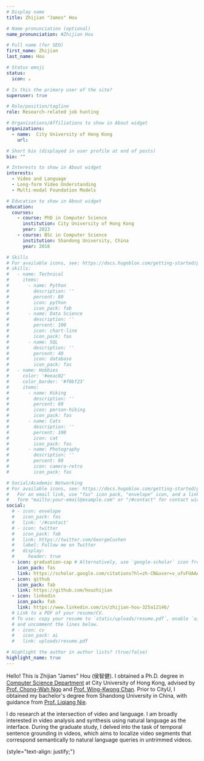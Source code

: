 ```yaml
---
# Display name
title: Zhijian "James" Hou

# Name pronunciation (optional)
name_pronunciation: #Zhijian Hou

# Full name (for SEO)
first_name: Zhijian 
last_name: Hou

# Status emoji
status:
  icon: ☕️

# Is this the primary user of the site?
superuser: true

# Role/position/tagline
role: Research-related job hunting

# Organizations/Affiliations to show in About widget
organizations:
  - name:  City University of Hong Kong
    url: 

# Short bio (displayed in user profile at end of posts)
bio: ""

# Interests to show in About widget
interests:
  - Video and Language
  - Long-form Video Understanding 
  - Multi-modal Foundation Models

# Education to show in About widget
education:
  courses:
    - course: PhD in Computer Science
      institution: City University of Hong Kong
      year: 2023
    - course: BSc in Computer Science
      institution: Shandong University, China
      year: 2018

# Skills
# For available icons, see: https://docs.hugoblox.com/getting-started/page-builder/#icons
# skills:
#   - name: Technical
#     items:
#       - name: Python
#         description: ''
#         percent: 80
#         icon: python
#         icon_pack: fab
#       - name: Data Science
#         description: ''
#         percent: 100
#         icon: chart-line
#         icon_pack: fas
#       - name: SQL
#         description: ''
#         percent: 40
#         icon: database
#         icon_pack: fas
#   - name: Hobbies
#     color: '#eeac02'
#     color_border: '#f0bf23'
#     items:
#       - name: Hiking
#         description: ''
#         percent: 60
#         icon: person-hiking
#         icon_pack: fas
#       - name: Cats
#         description: ''
#         percent: 100
#         icon: cat
#         icon_pack: fas
#       - name: Photography
#         description: ''
#         percent: 80
#         icon: camera-retro
#         icon_pack: fas

# Social/Academic Networking
# For available icons, see: https://docs.hugoblox.com/getting-started/page-builder/#icons
#   For an email link, use "fas" icon pack, "envelope" icon, and a link in the
#   form "mailto:your-email@example.com" or "/#contact" for contact widget.
social:
  # - icon: envelope
  #   icon_pack: fas
  #   link: '/#contact'
  # - icon: twitter
  #   icon_pack: fab
  #   link: https://twitter.com/GeorgeCushen
  #   label: Follow me on Twitter
  #   display:
  #     header: true
  - icon: graduation-cap # Alternatively, use `google-scholar` icon from `ai` icon pack
    icon_pack: fas
    link: https://scholar.google.com/citations?hl=zh-CN&user=v_ufvFUAAAAJ&view_op=list_works&gmla=AILGF5Ve_b2xTQzE_ZSKO1tUnWRnv_hto2G5hWUBSEOHJrnXgbc7wi1Hjxx4mzjihI8HTAzzI6C-0hAh2qgijng
  - icon: github
    icon_pack: fab
    link: https://github.com/houzhijian
  - icon: linkedin
    icon_pack: fab
    link: https://www.linkedin.com/in/zhijian-hou-325a12146/
  # Link to a PDF of your resume/CV.
  # To use: copy your resume to `static/uploads/resume.pdf`, enable `ai` icons in `params.yaml`,
  # and uncomment the lines below.
  # - icon: cv
  #   icon_pack: ai
  #   link: uploads/resume.pdf

# Highlight the author in author lists? (true/false)
highlight_name: true
---
```

Hello! This is Zhijian "James" Hou (侯智健). I obtained a Ph.D. degree in [Computer Science Department](https://www.cs.cityu.edu.hk/) at City University of Hong Kong, advised by [Prof. Chong-Wah Ngo](https://faculty.smu.edu.sg/profile/ngo-chong-wah-601) and [Prof. Wing-Kwong Chan](https://www.cs.cityu.edu.hk/~wkchan/). Prior to CityU, I obtained my bachelor's degree from Shandong University in China, with guidance from [Prof. Liqiang Nie](https://liqiangnie.github.io/).

I do research at the intersection of video and language. 
I am broadly interested in video analysis and synthesis using natural language as the interface. During the graduate study, I delved into the task of temporal sentence grounding in videos, which aims to localize video segments that correspond semantically to natural language queries in untrimmed videos.


<!-- I do research on Embodied AI, NLP, and Robotics. I am interested in understanding natural language by grounding to robots and physical world, and using natural language as feedback to teach and improve embodied agent. My dream is to build and deploy household robots to homes around the world to help humans with daily tasks and needs. -->
<!-- Chien Shiung Wu is a professor of artificial intelligence at the Stanford AI Lab. Her research interests include distributed robotics, mobile computing and programmable matter. She leads the Robotic Neurobiology group, which develops self-reconfiguring robots, systems of self-organizing robots, and mobile sensor networks. -->
{style="text-align: justify;"}
